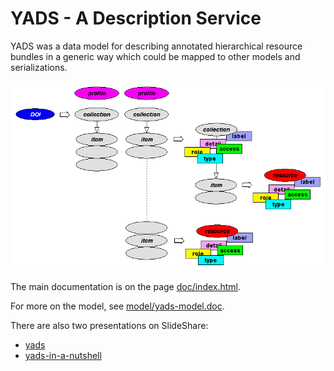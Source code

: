 # YADS - A Description Service

YADS was a data model for describing annotated hierarchical resource bundles in a generic way which could be mapped to other models and serializations.

![yads-model.png](./imx/yads-model.png)

The main documentation is on the page [doc/index.html](doc/index.html).

For more on the model, see [model/yads-model.doc](model/yads-model.doc).

There are also two presentations on SlideShare:

* [yads](https://www.slideshare.net/tonyh/yads)
* [yads-in-a-nutshell](https://www.slideshare.net/tonyh/yads-in-a-nutshell)
